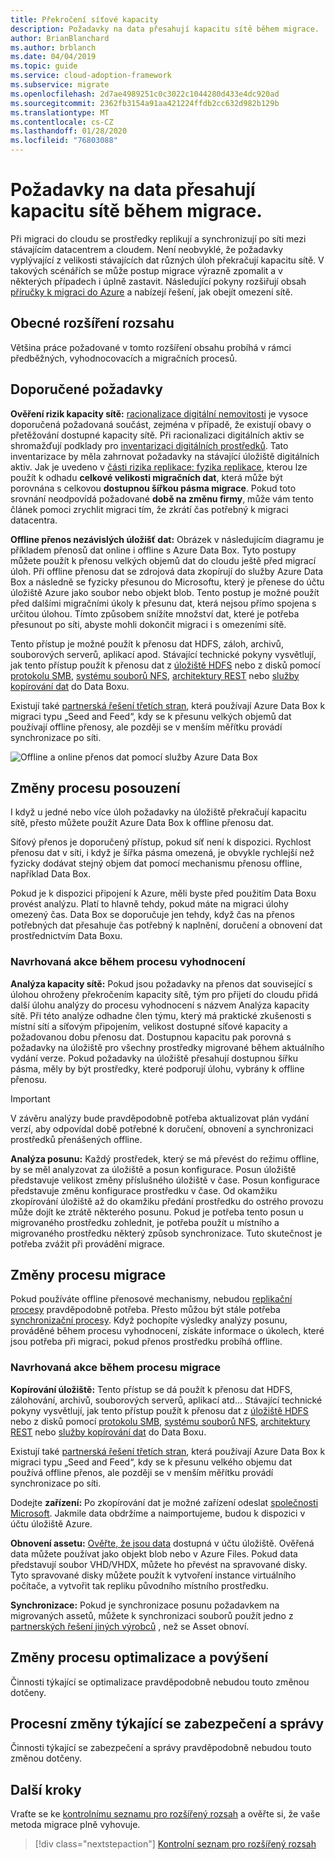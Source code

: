 ```yaml
---
title: Překročení síťové kapacity
description: Požadavky na data přesahují kapacitu sítě během migrace.
author: BrianBlanchard
ms.author: brblanch
ms.date: 04/04/2019
ms.topic: guide
ms.service: cloud-adoption-framework
ms.subservice: migrate
ms.openlocfilehash: 2d7ae4989251c0c3022c1044280d433e4dc920ad
ms.sourcegitcommit: 2362fb3154a91aa421224ffdb2cc632d982b129b
ms.translationtype: MT
ms.contentlocale: cs-CZ
ms.lasthandoff: 01/28/2020
ms.locfileid: "76803088"
---
```

# <a name="data-requirements-exceed-network-capacity-during-a-migration-effort"></a>Požadavky na data přesahují kapacitu sítě během migrace.

Při migraci do cloudu se prostředky replikují a synchronizují po síti mezi stávajícím datacentrem a cloudem. Není neobvyklé, že požadavky vyplývající z velikosti stávajících dat různých úloh překračují kapacitu sítě. V takových scénářích se může postup migrace výrazně zpomalit a v některých případech i úplně zastavit. Následující pokyny rozšiřují obsah [příručky k migraci do Azure](../azure-migration-guide/index.md) a nabízejí řešení, jak obejít omezení sítě.

## <a name="general-scope-expansion"></a>Obecné rozšíření rozsahu

Většina práce požadované v tomto rozšíření obsahu probíhá v rámci předběžných, vyhodnocovacích a migračních procesů.

## <a name="suggested-prerequisites"></a>Doporučené požadavky

**Ověření rizik kapacity sítě:** [racionalizace digitální nemovitosti](../../digital-estate/rationalize.md) je vysoce doporučená požadovaná součást, zejména v případě, že existují obavy o přetěžování dostupné kapacity sítě. Při racionalizaci digitálních aktiv se shromažďují podklady pro [inventarizaci digitálních prostředků](../../digital-estate/inventory.md). Tato inventarizace by měla zahrnovat požadavky na stávající úložiště digitálních aktiv. Jak je uvedeno v [části rizika replikace: fyzika replikace](../migration-considerations/migrate/replicate.md#replication-risks---physics-of-replication), kterou lze použít k odhadu **celkové velikosti migračních dat**, která může být porovnána s celkovou **dostupnou šířkou pásma migrace**. Pokud toto srovnání neodpovídá požadované **době na změnu firmy**, může vám tento článek pomoci zrychlit migraci tím, že zkrátí čas potřebný k migraci datacentra.

**Offline přenos nezávislých úložišť dat:** Obrázek v následujícím diagramu je příkladem přenosů dat online i offline s Azure Data Box. Tyto postupy můžete použít k přenosu velkých objemů dat do cloudu ještě před migrací úloh. Při offline přenosu dat se zdrojová data zkopírují do služby Azure Data Box a následně se fyzicky přesunou do Microsoftu, který je přenese do účtu úložiště Azure jako soubor nebo objekt blob. Tento postup je možné použít před dalšími migračními úkoly k přesunu dat, která nejsou přímo spojena s určitou úlohou. Tímto způsobem snížíte množství dat, které je potřeba přesunout po síti, abyste mohli dokončit migraci i s omezeními sítě.

Tento přístup je možné použít k přenosu dat HDFS, záloh, archivů, souborových serverů, aplikací apod. Stávající technické pokyny vysvětlují, jak tento přístup použít k přenosu dat z [úložiště HDFS](https://docs.microsoft.com/azure/storage/blobs/data-lake-storage-migrate-on-premises-hdfs-cluster) nebo z disků pomocí [protokolu SMB](https://docs.microsoft.com/azure/databox/data-box-deploy-copy-data), [systému souborů NFS](https://docs.microsoft.com/azure/databox/data-box-deploy-copy-data-via-nfs), [architektury REST](https://docs.microsoft.com/azure/databox/data-box-deploy-copy-data-via-rest) nebo [služby kopírování dat](https://docs.microsoft.com/azure/databox/data-box-deploy-copy-data-via-copy-service) do Data Boxu.

Existují také [partnerská řešení třetích stran](https://azuremarketplace.microsoft.com/campaigns/databox/azure-data-box), která používají Azure Data Box k migraci typu „Seed and Feed“, kdy se k přesunu velkých objemů dat používají offline přenosy, ale později se v menším měřítku provádí synchronizace po síti.

![Offline a online přenos dat pomocí služby Azure Data Box](../../_images/migrate/databox.png)

## <a name="assess-process-changes"></a>Změny procesu posouzení

I když u jedné nebo více úloh požadavky na úložiště překračují kapacitu sítě, přesto můžete použít Azure Data Box k offline přenosu dat.

Síťový přenos je doporučený přístup, pokud síť není k dispozici. Rychlost přenosu dat v síti, i když je šířka pásma omezená, je obvykle rychlejší než fyzicky dodávat stejný objem dat pomocí mechanismu přenosu offline, například Data Box.

Pokud je k dispozici připojení k Azure, měli byste před použitím Data Boxu provést analýzu. Platí to hlavně tehdy, pokud máte na migraci úlohy omezený čas. Data Box se doporučuje jen tehdy, když čas na přenos potřebných dat přesahuje čas potřebný k naplnění, doručení a obnovení dat prostřednictvím Data Boxu.

### <a name="suggested-action-during-the-assess-process"></a>Navrhovaná akce během procesu vyhodnocení

**Analýza kapacity sítě:** Pokud jsou požadavky na přenos dat související s úlohou ohroženy překročením kapacity sítě, tým pro přijetí do cloudu přidá další úlohu analýzy do procesu vyhodnocení s názvem Analýza kapacity sítě. Při této analýze odhadne člen týmu, který má praktické zkušenosti s místní sítí a síťovým připojením, velikost dostupné síťové kapacity a požadovanou dobu přenosu dat. Dostupnou kapacitu pak porovná s požadavky na úložiště pro všechny prostředky migrované během aktuálního vydání verze. Pokud požadavky na úložiště přesahují dostupnou šířku pásma, měly by být prostředky, které podporují úlohu, vybrány k offline přenosu.

> [!IMPORTANT]
> V závěru analýzy bude pravděpodobně potřeba aktualizovat plán vydání verzí, aby odpovídal době potřebné k doručení, obnovení a synchronizaci prostředků přenášených offline.

**Analýza posunu:** Každý prostředek, který se má převést do režimu offline, by se měl analyzovat za úložiště a posun konfigurace. Posun úložiště představuje velikost změny příslušného úložiště v čase. Posun konfigurace představuje změnu konfigurace prostředku v čase. Od okamžiku zkopírování úložiště až do okamžiku předání prostředku do ostrého provozu může dojít ke ztrátě některého posunu. Pokud je potřeba tento posun u migrovaného prostředku zohlednit, je potřeba použít u místního a migrovaného prostředku některý způsob synchronizace. Tuto skutečnost je potřeba zvážit při provádění migrace.

## <a name="migrate-process-changes"></a>Změny procesu migrace

Pokud používáte offline přenosové mechanismy, nebudou [replikační procesy](../migration-considerations/migrate/replicate.md) pravděpodobně potřeba. Přesto můžou být stále potřeba [synchronizační procesy](../migration-considerations/migrate/replicate.md). Když pochopíte výsledky analýzy posunu, prováděné během procesu vyhodnocení, získáte informace o úkolech, které jsou potřeba při migraci, pokud přenos prostředku probíhá offline.

### <a name="suggested-action-during-the-migrate-process"></a>Navrhovaná akce během procesu migrace

**Kopírování úložiště:** Tento přístup se dá použít k přenosu dat HDFS, zálohování, archivů, souborových serverů, aplikací atd... Stávající technické pokyny vysvětlují, jak tento přístup použít k přenosu dat z [úložiště HDFS](https://docs.microsoft.com/azure/storage/blobs/data-lake-storage-migrate-on-premises-hdfs-cluster) nebo z disků pomocí [protokolu SMB](https://docs.microsoft.com/azure/databox/data-box-deploy-copy-data), [systému souborů NFS](https://docs.microsoft.com/azure/databox/data-box-deploy-copy-data-via-nfs), [architektury REST](https://docs.microsoft.com/azure/databox/data-box-deploy-copy-data-via-rest) nebo [služby kopírování dat](https://docs.microsoft.com/azure/databox/data-box-deploy-copy-data-via-copy-service) do Data Boxu.

Existují také [partnerská řešení třetích stran](https://azuremarketplace.microsoft.com/campaigns/databox/azure-data-box), která používají Azure Data Box k migraci typu „Seed and Feed“, kdy se k přesunu velkého objemu dat používá offline přenos, ale později se v menším měřítku provádí synchronizace po síti.

Dodejte **zařízení:** Po zkopírování dat je možné zařízení odeslat [společnosti Microsoft](https://docs.microsoft.com/azure/databox/data-box-deploy-picked-up). Jakmile data obdržíme a naimportujeme, budou k dispozici v účtu úložiště Azure.

**Obnovení assetu:** [Ověřte, že jsou data](https://docs.microsoft.com/azure/databox/data-box-deploy-picked-up#verify-data-upload-to-azure) dostupná v účtu úložiště. Ověřená data můžete používat jako objekt blob nebo v Azure Files. Pokud data představují soubor VHD/VHDX, můžete ho převést na spravované disky. Tyto spravované disky můžete použít k vytvoření instance virtuálního počítače, a vytvořit tak repliku původního místního prostředku.

**Synchronizace:** Pokud je synchronizace posunu požadavkem na migrovaných assetů, můžete k synchronizaci souborů použít jedno z [partnerských řešení jiných výrobců](https://azuremarketplace.microsoft.com/campaigns/databox/azure-data-box) , než se Asset obnoví.

## <a name="optimize-and-promote-process-changes"></a>Změny procesu optimalizace a povýšení

Činnosti týkající se optimalizace pravděpodobně nebudou touto změnou dotčeny.

## <a name="secure-and-manage-process-changes"></a>Procesní změny týkající se zabezpečení a správy

Činnosti týkající se zabezpečení a správy pravděpodobně nebudou touto změnou dotčeny.

## <a name="next-steps"></a>Další kroky

Vraťte se ke [kontrolnímu seznamu pro rozšířený rozsah](./index.md) a ověřte si, že vaše metoda migrace plně vyhovuje.

> [!div class="nextstepaction"]
> [Kontrolní seznam pro rozšířený rozsah](./index.md)
